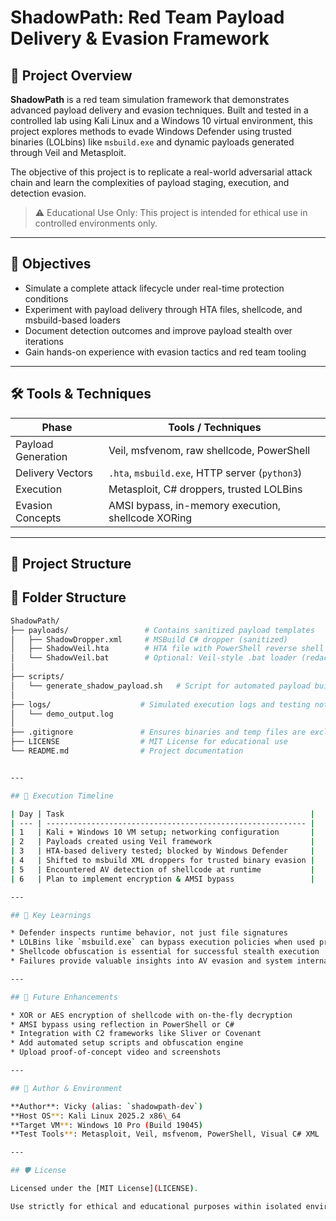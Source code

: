 # ShadowPath: Red Team Payload Delivery & Evasion Framework

## 📘 Project Overview

**ShadowPath** is a red team simulation framework that demonstrates advanced payload delivery and evasion techniques. Built and tested in a controlled lab using Kali Linux and a Windows 10 virtual environment, this project explores methods to evade Windows Defender using trusted binaries (LOLbins) like `msbuild.exe` and dynamic payloads generated through Veil and Metasploit.

The objective of this project is to replicate a real-world adversarial attack chain and learn the complexities of payload staging, execution, and detection evasion.

> ⚠️ Educational Use Only: This project is intended for ethical use in controlled environments only.

---

## 🎯 Objectives

* Simulate a complete attack lifecycle under real-time protection conditions
* Experiment with payload delivery through HTA files, shellcode, and msbuild-based loaders
* Document detection outcomes and improve payload stealth over iterations
* Gain hands-on experience with evasion tactics and red team tooling

---

## 🛠 Tools & Techniques

| Phase              | Tools / Techniques                                 |
| ------------------ | -------------------------------------------------- |
| Payload Generation | Veil, msfvenom, raw shellcode, PowerShell          |
| Delivery Vectors   | `.hta`, `msbuild.exe`, HTTP server (`python3`)     |
| Execution          | Metasploit, C# droppers, trusted LOLBins           |
| Evasion Concepts   | AMSI bypass, in-memory execution, shellcode XORing |

---

## 📁 Project Structure

## 📁 Folder Structure

```bash
ShadowPath/
├── payloads/                 # Contains sanitized payload templates
│   ├── ShadowDropper.xml     # MSBuild C# dropper (sanitized)
│   ├── ShadowVeil.hta        # HTA file with PowerShell reverse shell (placeholder IP)
│   └── ShadowVeil.bat        # Optional: Veil-style .bat loader (redacted)
│
├── scripts/
│   └── generate_shadow_payload.sh   # Script for automated payload building (no hardcoded IPs)
│
├── logs/                    # Simulated execution logs and testing notes
│   └── demo_output.log
│
├── .gitignore               # Ensures binaries and temp files are excluded
├── LICENSE                  # MIT License for educational use
└── README.md                # Project documentation


---

## 🧪 Execution Timeline

| Day | Task                                                       |
| --- | ---------------------------------------------------------- |
| 1   | Kali + Windows 10 VM setup; networking configuration       |
| 2   | Payloads created using Veil framework                      |
| 3   | HTA-based delivery tested; blocked by Windows Defender     |
| 4   | Shifted to msbuild XML droppers for trusted binary evasion |
| 5   | Encountered AV detection of shellcode at runtime           |
| 6   | Plan to implement encryption & AMSI bypass                 |

---

## 📌 Key Learnings

* Defender inspects runtime behavior, not just file signatures
* LOLBins like `msbuild.exe` can bypass execution policies when used properly
* Shellcode obfuscation is essential for successful stealth execution
* Failures provide valuable insights into AV evasion and system internals

---

## 🚀 Future Enhancements

* XOR or AES encryption of shellcode with on-the-fly decryption
* AMSI bypass using reflection in PowerShell or C#
* Integration with C2 frameworks like Sliver or Covenant
* Add automated setup scripts and obfuscation engine
* Upload proof-of-concept video and screenshots

---

## 👤 Author & Environment

**Author**: Vicky (alias: `shadowpath-dev`)
**Host OS**: Kali Linux 2025.2 x86\_64
**Target VM**: Windows 10 Pro (Build 19045)
**Test Tools**: Metasploit, Veil, msfvenom, PowerShell, Visual C# XML

---

## 🛡 License

Licensed under the [MIT License](LICENSE).

Use strictly for ethical and educational purposes within isolated environments.
